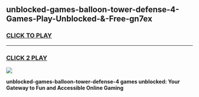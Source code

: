 
## unblocked-games-balloon-tower-defense-4-Games-Play-Unblocked-&-Free-gn7ex
<h3>
<a href="https://premium76.site?title=unblocked-games-balloon-tower-defense-4&ref=24A">CLICK TO PLAY</a></h3>
<hr>

<h3>
<a href="https://premium76.site?title=unblocked-games-balloon-tower-defense-4&ref=24A">CLICK 2 PLAY</a>
  
</h3>

<a href="https://premium76.site?title=unblocked-games-balloon-tower-defense-4&ref=24A"><img src="https://clearcache.store/games.png"></a>


**unblocked-games-balloon-tower-defense-4 games unblocked: Your Gateway to Fun and Accessible Online Gaming**
